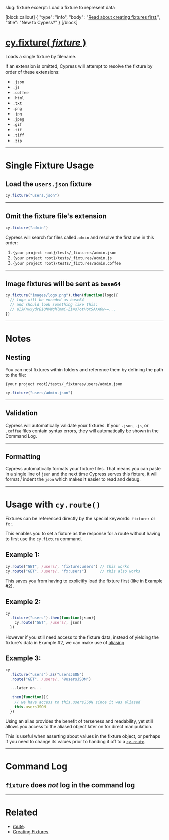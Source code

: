 slug: fixture
excerpt: Load a fixture to represent data

[block:callout]
{
  "type": "info",
  "body": "[Read about creating fixtures first.](https://on.cypress.io/guides/creating-fixtures)",
  "title": "New to Cypess?"
}
[/block]

# [cy.fixture( *fixture* )](#single-fixture-usage)

Loads a single fixture by filename.

If an extension is omitted, Cypress will attempt to resolve the fixture by order of these extensions:

* `.json`
* `.js`
* `.coffee`
* `.html`
* `.txt`
* `.png`
* `.jpg`
* `.jpeg`
* `.gif`
* `.tif`
* `.tiff`
* `.zip`

***

# Single Fixture Usage

## Load the `users.json` fixture

```javascript
cy.fixture("users.json")
```

***

## Omit the fixture file's extension

```javascript
cy.fixture("admin")
```

Cypress will search for files called `admin` and resolve the first one in this order:

1. `{your project root}/tests/_fixtures/admin.json`
2. `{your project root}/tests/_fixtures/admin.js`
3. `{your project root}/tests/_fixtures/admin.coffee`

***

## Image fixtures will be sent as `base64`

```javascript
cy.fixture("images/logo.png").then(function(logo){
  // logo will be encoded as base64
  // and should look something like this:
  // aIJKnwxydrB10NVWqhlmmC+ZiWs7otHotSAAAOw==...
})
```

***

# Notes

## Nesting

You can nest fixtures within folders and reference them by defining the path to the file:

`{your project root}/tests/_fixtures/users/admin.json`

```javascript
cy.fixture("users/admin.json")
```

***

## Validation

Cypress will automatically validate your fixtures. If your `.json`, `.js`, or `.coffee`  files contain syntax errors, they will automatically be shown in the Command Log.

***

## Formatting

Cypress automatically formats your fixture files. That means you can paste in a single line of `json` and the next time Cypress serves this fixture, it will format / indent the `json` which makes it easier to read and debug.

***

# Usage with `cy.route()`

Fixtures can be referenced directly by the special keywords: `fixture:` or `fx:`.

This enables you to set a fixture as the response for a route without having to first use the `cy.fixture` command.

## Example 1:

```javascript
cy.route("GET", /users/, "fixture:users") // this works
cy.route("GET", /users/, "fx:users")      // this also works
```

This saves you from having to explicitly load the fixture first (like in Example #2).

## Example 2:

```javascript
cy
  .fixture("users").then(function(json){
    cy.route("GET", /users/, json)
  })
```

However if you still need access to the fixture data, instead of yielding the fixture's data in Example #2, we can make use of [aliasing](https://on.cypress.io/guides/using-aliases).

## Example 3:

```javascript
cy
  .fixture("users").as("usersJSON")
  .route("GET", /users/, "@usersJSON")

  ...later on...

  .then(function(){
    // we have access to this.usersJSON since it was aliased
    this.usersJSON
  })
```

Using an alias provides the benefit of terseness and readability, yet still allows you access to the aliased object later on for direct manipulation.

This is useful when asserting about values in the fixture object, or perhaps if you need to change its values prior to handing it off to a [`cy.route`](https://on.cypress.io/api/route).

***

# Command Log

## `fixture` does *not* log in the command log

***

# Related

- [route](https://on.cypress.io/api/route).
- [Creating Fixtures](https://on.cypress.io/guides/creating-fixtures).